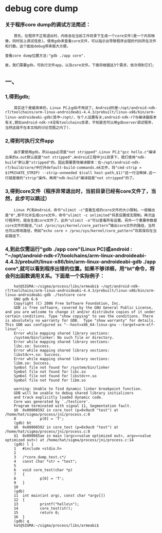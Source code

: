 # debug core dump
###      关于程序core dump的调试方法简述：
	
        首先，在程序不正常退出时，内核会在当前工作目录下生成一个core文件(是一个内存映像，同时加上调试信息)。使用gdb来查看core文件，可以指示出导致程序出错的代码所在文件和行数。这个能给debug带来极大方便。

	查看core dump位置方法:"gdb ./app core".
	
	故，我们需要gdb，可执行文件app，以及core文件。下面将根据这3个需求，依次得到它们;

## 一、
###	1,得到gdb;
        其实这个是最简单的，Linux PC上gdb不用说了。Android的是~/opt/android-ndk-r7/toolchains/arm-linux-androideabi-4.4.3/prebuilt/linux-x86/bin/arm-linux-androideabi-gdb(其中~/opt/，与个人设置有关;android-ndk-r7与编译器版本有关,貌似android-ndk-r4没有toolchains目录，不知是否可以用gdbserver调试程序，当然这就不在本文档的讨论范围之内了).
###     2,得到可执行文件app
        由于要使用gdb，所以app必须是"not stripped".Linux PC上"gcc hello.c"编译出来的a.out默认就是"not stripped".Android工程中jni目录下，我们使用"ndk-build"默认是"stripped"的。因此需要更改编译脚本：在~/opt/android-ndk-r7/build/core/中打开default-build-commands.mk文件，将"cmd-strip = $(PRIVATE_STRIP) --strip-unneeded $(call host-path,$1)"这一行注释掉.这一行就是做的"strip"操作。再用"ndk-build"编译就是"not stripped"的了。
###	3,得到core文件（程序异常退出时，当前目录已经有core文件了，当然，此步可以跳过）
        Linux PC和Android，命令"ulimit -c"查看生成的core文件的大小限制。一般输出是"0",即不允许生成core文件，命令"ulimit -c unlimited"将其设置成无限制。再次运行程序时，就会生成core文件了。此外"ulimit -a"可以查看所有设置。另外一个重要参数是core文件的路径,“cat /proc/sys/kernel/core_pattern”输出core文件的路径，当然也可以修改路径，例如“echo core > /proc/sys/kernel/core_pattern”将其保存在当前路径下.
###	4,到此仅需运行"gdb ./app core"(Linux PC)或android : "~/opt/android-ndk-r7/toolchains/arm-linux-androideabi-4.4.3/prebuilt/linux-x86/bin/arm-linux-androideabi-gdb ./app core",就可以看到程序出错的位置。如果不够详细，用"bt"命令，将会列出函数调用关系。下面是一个实际例子：

        hat@SIGMA:~/sigma/process/libs/armeabi$ ~/opt/android-ndk-r7/toolchains/arm-linux-androideabi-4.4.3/prebuilt/linux-x86/bin/arm-linux-androideabi-gdb ./testcore core
        GNU gdb 6.6
        Copyright (C) 2006 Free Software Foundation, Inc.
        GDB is free software, covered by the GNU General Public License, and you are welcome to change it and/or distribute copies of it under certain conditions. Type "show copying" to see the conditions. There is absolutely no warranty for GDB.  Type "show warranty" for details. This GDB was configured as "--host=x86_64-linux-gnu --target=arm-elf-linux"...
        Error while mapping shared library sections:
        /system/bin/linker: No such file or directory.
        Error while mapping shared library sections:
        libc.so: Success.
        Error while mapping shared library sections:
        libstdc++.so: Success.
        Error while mapping shared library sections:
        libm.so: Success.
        Symbol file not found for /system/bin/linker
        Symbol file not found for libc.so
        Symbol file not found for libstdc++.so
        Symbol file not found for libm.so

        warning: Unable to find dynamic linker breakpoint function.
        GDB will be unable to debug shared library initializers
        and track explicitly loaded dynamic code.
        Core was generated by `./testcore'.
        Program terminated with signal 11, Segmentation fault.
        $0  0x00008592 in core_test (p=0x9ac0 "test") at /home/hat/sigma/process/jni/process.c:8
        8	        p[0] = 'T';
        (gdb) bt
        $0  0x00008592 in core_test (p=0x9ac0 "test") at /home/hat/sigma/process/jni/process.c:8
        $1  0x000085ae in main (argc=<value optimized out>, argv=<value optimized out>) at /home/hat/sigma/process/jni/process.c:14
        (gdb) l 1
        1	#include <stdio.h>
        2	
        3	/*core_dump_test.c*/
        4	const char *str = "test";
        5	
        6	void core_test(char *p)
        7	{
        8	        p[0] = 'T';
        9	}
        10	
        (gdb) 
        11	int main(int argc, const char *argv[])
        12	{
        13	        printf("hello\n");
        14	        core_test(str);
        15	        return 0;
        16	}
        (gdb) q
        hat@SIGMA:~/sigma/process/libs/armeabi$ 
